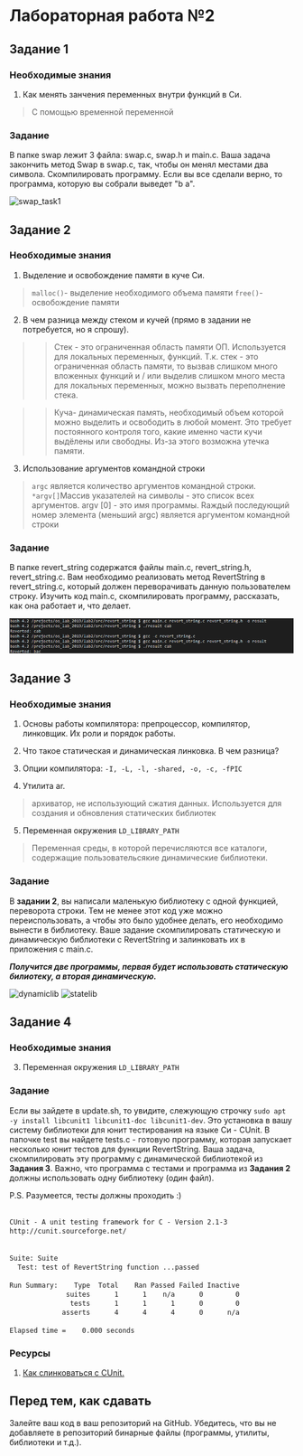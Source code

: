 # Лабораторная работа №2

## Задание 1

### Необходимые знания

1. Как менять занчения переменных внутри функций в Си.

> С помощью временной переменной 

### Задание
В папке swap лежит 3 файла: swap.c, swap.h и main.c. Ваша задача закончить метод Swap в swap.c, так, чтобы он менял местами два символа. Скомпилировать программу. Если вы все сделали верно, то программа, которую вы собрали выведет "b a".

![swap_task1](pics/swap_task1)

## Задание 2

### Необходимые знания

1. Выделение и освобождение памяти в куче Си.

>`malloc()`- выделение необходимого объема памяти
>`free()`-освобождение памяти

2. В чем разница между стеком и кучей (прямо в задании не потребуется, но я спрошу).

>>Стек - это ограниченная область памяти ОП. Используется для локальных переменных, функций.
>>Т.к. стек - это ограниченная область памяти, то вызвав слишком много вложенных функций и / или выделив слишком много места для локальных переменных, можно вызвать переполнение стека.

>>Куча- динамическая память, необходимый объем которой можно выделить и освободить в любой момент.
>>Это требует постоянного контроля того, какие именно части кучи выдёлены или свободны. Из-за этого возможна утечка памяти.

3. Использование аргументов командной строки

>`argc` является количество аргументов командной строки.
>`*argv[]`Массив указателей на символы - это список всех аргументов. argv [0] - это имя программы. Rаждый последующий номер элемента (меньший argc) является аргументом командной строки

### Задание

В папке revert\_string содержатся файлы main.c, revert\_string.h, revert\_string.c. Вам необходимо реализовать метод RevertString в revert_string.c, который должен переворачивать данную пользователем строку.
Изучить код main.c, скомпилировать программу, рассказать, как она работает и, что делает.

![revert](pics/revert_task2.png)

## Задание 3

### Необходимые знания

1. Основы работы компилятора: препроцессор, компилятор, линковщик. Их роли и порядок работы.

>

2. Что такое статическая и динамическая линковка. В чем разница?

>

3. Опции компилятора: `-I, -L, -l, -shared, -o, -с, -fPIC`

>

4. Утилита ar.

>архиватор, не использующий сжатия данных. 
>Используется для создания и обновления статических библиотек

5. Переменная окружения `LD_LIBRARY_PATH`

>Переменная среды, в которой перечисляются все каталоги, содержащие пользовательсякие динамические библиотеки.

### Задание

В **задании 2**, вы написали маленькую библиотеку с одной функцией, переворота строки. Тем не менее этот код уже можно переиспользовать, а чтобы это было удобнее делать, его необходимо вынести в библиотеку. Ваше задание скомпилировать статическую и динамическую библиотеки с RevertString и залинковать их в приложения с main.c.

***Получится две программы, первая будет использовать статическую билиотеку, а вторая динамическую.*** 

![dynamiclib](pics/dynamiclib_task3.png)
![statelib](pics/stateliblib_task3.png)


## Задание 4

### Необходимые знания

3. Переменная окружения `LD_LIBRARY_PATH`

### Задание

Если вы зайдете в update.sh, то увидите, слежующую строчку `sudo apt -y install libcunit1 libcunit1-doc libcunit1-dev`. Это установка в вашу систему библиотеки для юнит тестирования на языке Си - CUnit. В папочке test вы найдете tests.c - готовую программу, которая запускает несколько юнит тестов для функции RevertString. Ваша задача, скомпилировать эту программу с динамической библиотекой из **Задания 3**. Важно, что программа с тестами и программа из **Задания 2** должны использовать одну библиотеку (один файл). 

P.S. Разумеется, тесты должны проходить :)

```

CUnit - A unit testing framework for C - Version 2.1-3
http://cunit.sourceforge.net/


Suite: Suite
  Test: test of RevertString function ...passed

Run Summary:    Type  Total    Ran Passed Failed Inactive
              suites      1      1    n/a      0        0
               tests      1      1      1      0        0
             asserts      4      4      4      0      n/a

Elapsed time =    0.000 seconds
```


### Ресурсы

1. [Как cлинковаться с CUnit.](https://mysnippets443.wordpress.com/2015/03/07/ubuntu-install-cunit/)

## Перед тем, как сдавать

Залейте ваш код в ваш репозиторий на GitHub. Убедитесь, что вы не добавляете в репозиторий бинарные файлы (программы, утилиты, библиотеки и т.д.).

<!--
## Задание 5* (Необязательно, за допополнительные баллы)

###Необходимые знания

1. Как пользоваться интернетом.

###Задание

В папке bin лежит динамическая библиотека libsimple.so. С помощью утилить `objdump` определить, какие функции она содержит.

###Ресурсы

1. [Аргументы коммандной строки для objdump](https://sourceware.org/binutils/docs/binutils/objdump.html)
-->

 
